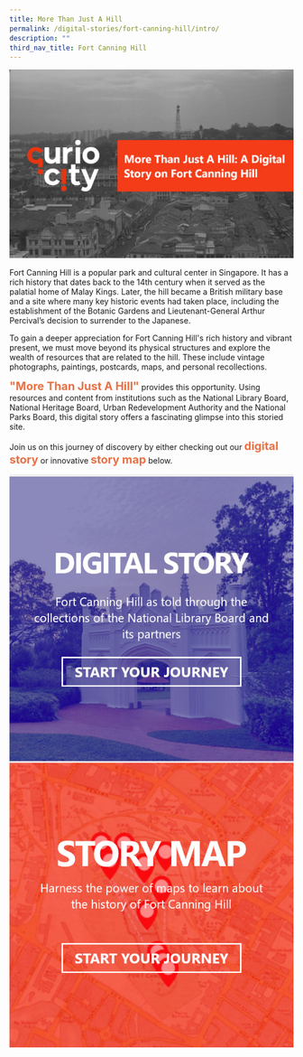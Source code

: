 ```yaml
---
title: More Than Just A Hill
permalink: /digital-stories/fort-canning-hill/intro/
description: ""
third_nav_title: Fort Canning Hill
---
```

![Alt text for image on Isomer site](/images/fort-canning-cover-dg.jpg)

Fort Canning Hill is a popular park and cultural center in Singapore. It has a rich history that dates back to the 14th century when it served as the palatial home of Malay Kings. Later, the hill became a British military base and a site where many key historic events had taken place, including the establishment of the Botanic Gardens and Lieutenant-General Arthur Percival’s decision to surrender to the Japanese.

To gain a deeper appreciation for Fort Canning Hill's rich history and vibrant present, we must move beyond its physical structures and explore the wealth of resources that are related to the hill. These include vintage photographs, paintings, postcards, maps, and personal recollections.

<span style="font-weight: 700; font-size: 20px; font-style: normal; color:#eb7044">"More Than Just A Hill"</span> provides this opportunity. Using resources and content from institutions such as the National Library Board, National Heritage Board, Urban Redevelopment Authority and the National Parks Board, this digital story offers a fascinating glimpse into this storied site.

Join us on this journey of discovery by either checking out our <span style="font-weight: 700; font-size: 20px; font-style: normal; color:#eb7044">digital story</span> or innovative <span style="font-weight: 700; font-size: 20px; font-style: normal; color:#eb7044">story map</span> below.


<div class="container__line padding--lg">
    <div class="row">
        <div class="col is-12" style="padding: 2px 0; background-color: #efefef;">
        </div>
    </div>
</div>

<div>
	<div class="row is-multiline">
	    <div class="col is-half-desktop is-half-tablet">
<a href="/digital-stories/fort-canning-hill/bukit-larangan/"><img src="/images/fort-canning-dg-icon-1.jpg" alt="image 2"></a>
	</div>
    <div class="col is-half-desktop is-half-tablet">
			<a href="https://go.gov.sg/km3hp5"><img src="/images/fort-canning-story-map-icon-1.jpg" alt="image 4"></a>
</div>
	</div> 
	</div>